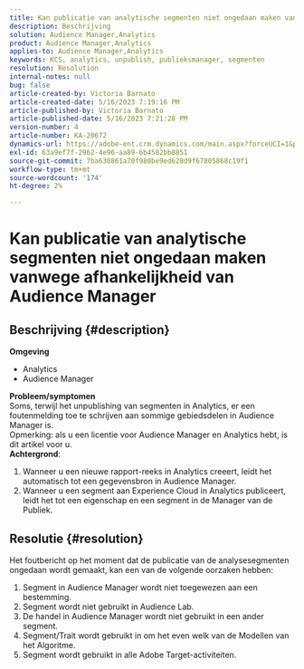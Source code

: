 ```yaml
---
title: Kan publicatie van analytische segmenten niet ongedaan maken vanwege afhankelijkheid van Audience Manager
description: Beschrijving
solution: Audience Manager,Analytics
product: Audience Manager,Analytics
applies-to: Audience Manager,Analytics
keywords: KCS, analytics, unpublish, publieksmanager, segmenten
resolution: Resolution
internal-notes: null
bug: false
article-created-by: Victoria Barnato
article-created-date: 5/16/2023 7:19:16 PM
article-published-by: Victoria Barnato
article-published-date: 5/16/2023 7:21:28 PM
version-number: 4
article-number: KA-20672
dynamics-url: https://adobe-ent.crm.dynamics.com/main.aspx?forceUCI=1&pagetype=entityrecord&etn=knowledgearticle&id=08620c86-1ef4-ed11-8848-6045bd006ce9
exl-id: 63a9ef7f-2962-4e96-aa89-6b4582bb8851
source-git-commit: 7ba630861a70f980be9ed628d9f67805868c19f1
workflow-type: tm+mt
source-wordcount: '174'
ht-degree: 2%

---
```


# Kan publicatie van analytische segmenten niet ongedaan maken vanwege afhankelijkheid van Audience Manager

## Beschrijving {#description}

<b>Omgeving</b>
- Analytics
- Audience Manager

<b>Probleem/symptomen</b><br>Soms, terwijl het unpublishing van segmenten in Analytics, er een foutenmelding toe te schrijven aan sommige gebiedsdelen in Audience Manager is.<br>Opmerking: als u een licentie voor Audience Manager en Analytics hebt, is dit artikel voor u.
 <br><b>Achtergrond</b>:
1. Wanneer u een nieuwe rapport-reeks in Analytics creeert, leidt het automatisch tot een gegevensbron in Audience Manager.
2. Wanneer u een segment aan Experience Cloud in Analytics publiceert, leidt het tot een eigenschap en een segment in de Manager van de Publiek.



## Resolutie {#resolution}


Het foutbericht op het moment dat de publicatie van de analysesegmenten ongedaan wordt gemaakt, kan een van de volgende oorzaken hebben:

1. Segment in Audience Manager wordt niet toegewezen aan een bestemming.
2. Segment wordt niet gebruikt in Audience Lab.
3. De handel in Audience Manager wordt niet gebruikt in een ander segment.
4. Segment/Trait wordt gebruikt in om het even welk van de Modellen van het Algoritme.
5. Segment wordt gebruikt in alle Adobe Target-activiteiten.
